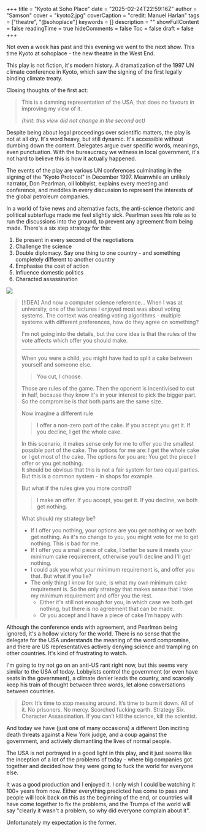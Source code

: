 +++
title = "Kyoto at Soho Place"
date = "2025-02-24T22:59:16Z"
author = "Samson"
cover = "kyoto2.jpg"
coverCaption = "credit: Manuel Harlan"
tags = ["theatre", "@sohoplace"]
keywords = []
description = ""
showFullContent = false
readingTime = true
hideComments = false
Toc = false
draft = false
+++

Not even a week has past and this evening we went to the next show. This time Kyoto at sohoplace - the new theatre in the West End. 

This play is not fiction, it's modern history. A dramatization of the 1997 UN climate conference in Kyoto, which saw the signing of the first legally binding climate treaty.

Closing thoughts of the first act:

> This is a damning representation of the USA, that does no favours in improving my view of it. 
>
> *(hint: this view did not change in the second act)*

Despite being about legal proceedings over scientific matters, the play is not at all dry. It's word heavy, but still dynamic. It's accessible without dumbing down the content. Delegates argue over specific words, meanings, even punctuation. With the bureaucracy we witness in local government, it's not hard to believe this is how it actually happened. 

The events of the play are various UN conferences culminating in the signing of the "Kyoto Protocol" in December 1997. Meanwhile an unlikely narrator, Don Pearlman, oil lobbyist, explains every meeting and conference, and meddles in every discussion to represent the interests of the global petroleum companies. 

In a world of fake news and alternative facts, the anti-science rhetoric and political subterfuge made me feel slightly sick. Pearlman sees his role as to run the discussions into the ground, to prevent any agreement from being made. There's a six step strategy for this:

1. Be present in every second of the negotiations
2. Challenge the science
3. Double diplomacy. Say one thing to one country - and something completely different to another country
4. Emphasise the cost of action
5. Influence domestic politics
6. Characted assassination

![](/kyoto1.jpg)

> [!IDEA] And now a computer science reference...
> When I was at university, one of the lectures I enjoyed most was about voting systems. The context was creating voting algorithms - multiple systems with different preferences, how do they agree on something?
> 
> I'm not going into the details, but the core idea is that the rules of the vote affects which offer you should make. 
> 
> ---
> 
> When you were a child, you might have had to split a cake between yourself and someone else.
> > You cut, I choose.
> 
> Those are rules of the game. Then the oponent is incentivised to cut in half, because they know it's in your interest to pick the bigger part. So the compromise is that both parts are the same size. 
> 
> Now imagine a different rule
> > I offer a non-zero part of the cake. If you accept you get it. If you decline, I get the whole cake. 
> 
> In this scenario, it makes sense only for me to offer you the smallest possible part of the cake. The options for me are: I get the whole cake or I get most of the cake. The options for you are: You get the piece I offer or you get nothing.  
> It should be obvious that this is not a fair system for two equal parties. But this is a common system - in shops for example.  
> 
> But what if the rules give you more control?
> > I make an offer. If you accept, you get it. If you decline, we both get nothing. 
> 
> What should my strategy be?
> 
> * If I offer you nothing, your options are you get nothing or we both get nothing. As it's no change to you, you might vote for me to get nothing. This is bad for me.  
> * If I offer you a small piece of cake, I better be sure it meets your minimum cake requirement, otherwise you'll decline and I'll get nothing.  
> * I could ask you what your minimum requirement is, and offer you that. But what if you lie?  
> * The only thing I know for sure, is what my own minimum cake requirement is. So the only strategy that makes sense that I take my minimum requirement and offer you the rest.  
>   * Either it's still not enough for you, in which case we both get nothing, but there is no agreement that can be made.
>   * Or you accept and I have a piece of cake I'm happy with. 


Although the conference ends with agreement, and Pearlman being ignored, it's a hollow victory for the world. There is no sense that the delegate for the USA understands the meaning of the word compromise, and there are US representatives actively denying science and trampling on other countries. It's kind of frustrating to watch. 

I'm going to try not go on an anti-US rant right now, but this seems very similar to the USA of today. Lobbyists control the government (or even have seats in the government), a climate denier leads the country, and scarcely keep his train of thought between three words, let alone conversations between countries.

> _Don_: It’s time to stop messing around. It’s time to burn it down. All of it. No prisoners. No mercy. Scorched fucking earth. Strategy Six. Character Assassination. If you can’t kill the science, kill the scientist.

And today we have (just one of many occasions) a different Don inciting death threats against a New York judge, and a coup against the government, and activiely dismantling the lives of normal people. 

The USA is not portrayed in a good light in this play, and it just seems like the inception of a lot of the problems of today - where big companies got together and decided how they were going to fuck the world for everyone else. 

It was a good production and I enjoyed it. I only wish I could be watching it 100+ years from now. Either everything predicted has come to pass and people will look back on this as the beginning of the end, or countries will have come together to fix the problems, and the Trumps of the world will say "clearly it wasn't a problem, so why did everyone complain about it". 

Unfortunately my expectation is the former. 